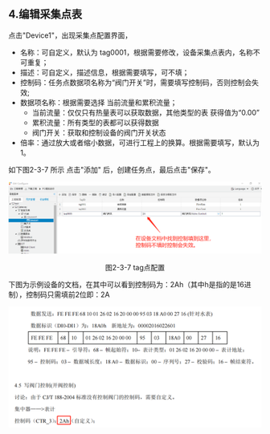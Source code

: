 ## 4.编辑采集点表

点击"Device1"，出现采集点配置界面，

- 名称：可自定义，默认为  tag0001，根据需要修改，设备采集点表内，名称不可重复；
- 描述：可自定义，描述信息，根据需要填写，可不填；
- 控制码：任务点数据项名称为“阀门开关”时，需要填写控制码，否则控制会失效;
- 数据项名称：根据需要选择 当前流量和累积流量；
  - 当前流量：仅仅只有热量表可以获取数据，其他类型的表 获得值为“0.00”
  - 累积流量：所有类型的表都可以获得数据
  - 阀门开关：获取和控制设备的阀门开关状态
- 倍率：通过放大或者缩小数据，可进行工程上的换算。根据需要填写，默认为1。

如下图2-3-7 所示  点击"添加" 后，创建任务点，最后点击"保存"。

![](assets/tag配置.png)

<center>图2-3-7 tag点配置</center>



下图为示例设备的文档，在其中可以看到控制码为：2Ah（其中h是指的是16进制），控制码只需填前2位即：2A

![](assets/设备文档控制码.png)

